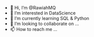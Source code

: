 - 👋 Hi, I’m @RawiahMQ
- 👀 I’m interested in DataScience
- 🌱 I’m currently learning SQL & Python 
- 💞️ I’m looking to collaborate on ...
- 📫 How to reach me ...

<!---
RawiahMQ/RawiahMQ is a ✨ special ✨ repository because its `README.md` (this file) appears on your GitHub profile.
You can click the Preview link to take a look at your changes.
--->
